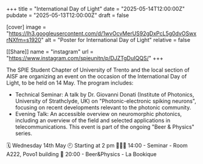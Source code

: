+++
title = "International Day of Light"
date = "2025-05-14T12:00:00Z"
pubdate = "2025-05-13T12:00:00Z"
draft = false

[cover]
image = "https://lh3.googleusercontent.com/d/1wvOcvMerUS92gDxPcL5g0dvOSwxrNXfm=s1920"
alt = "Poster for International Day of Light"
relative = false

[[Share]]
name = "instagram"
url = "https://www.instagram.com/spieunitn/p/DJZTgDuIQQS/"
+++

The SPIE Student Chapter of University of Trento and the local section of AISF are organizing an event on the occasion of the International Day of Light, to be held on 14 May.
The program includes:
- Technical Seminar: A talk by Dr. Giovanni Donati (Institute of Photonics, University of Strathclyde, UK) on "Photonic-electronic spiking neurons", focusing on recent developments relevant to the photonic community.
- Evening Talk: An accessible overview on neuromorphic photonics, including an overview of the field and selected applications in telecommunications. This event is part of the ongoing "Beer & Physics" series.

🗓 Wednesday 14th May 
🕘 Starting at 2 pm
🧑🏽‍🏫 14:00 - Seminar - Room A222, Povo1 building
🍻 20:00 - Beer&Physics - La Bookique

